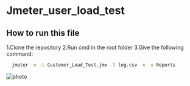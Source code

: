 # Jmeter_user_load_test

## How to run this file
1.Clone the repository
2.Run cmd in the root folder
3.Give the following command:

```bash
  jmeter -n -t Customer_Load_Test.jmx -l log.csv -e -o Reports
```

![photo](![Screenshot_1](https://user-images.githubusercontent.com/91361214/232570080-7fa06ee2-c60f-4cb5-a75b-3846cd959a33.png)
)
